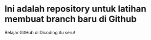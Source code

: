 # Ini adalah repository untuk latihan membuat branch baru di Github

Belajar GitHub di Dicoding itu seru!
